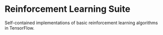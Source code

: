 # Reinforcement Learning Suite

Self-contained implementations of basic reinforcement learning algorithms in
TensorFlow.

